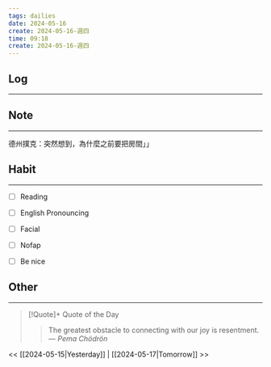 ```yaml
---
tags: dailies  
date: 2024-05-16
create: 2024-05-16-週四
time: 09:18
create: 2024-05-16-週四
---
```


## Log
---


## Note
---
德州撲克：突然想到，為什麼之前要把房間」」

## Habit
---
- [ ] Reading
- [ ] English Pronouncing
- [ ] Facial
- [ ] Nofap
- [ ] Be nice


## Other
---

> [!Quote]+ Quote of the Day
> > The greatest obstacle to connecting with our joy is resentment.
> — <cite>Pema Chödrön</cite>

<< [[2024-05-15|Yesterday]] | [[2024-05-17|Tomorrow]] >>